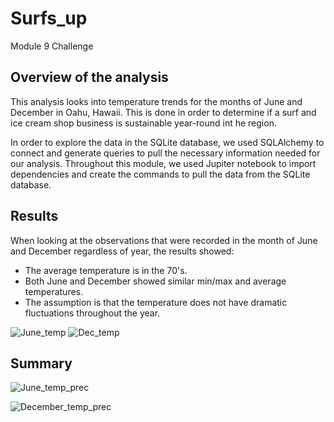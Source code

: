 # Surfs_up
Module 9 Challenge

## Overview of the analysis
This analysis looks into temperature trends for the months of June and December in Oahu, Hawaii. This is done in order to determine if a surf and ice cream shop business is sustainable year-round int he region.

In order to explore the data in the SQLite database, we used SQLAlchemy to connect and generate queries to pull the necessary information needed for our analysis. Throughout this module, we used Jupiter notebook to import dependencies and create the commands to pull the data from the SQLite database.

## Results
When looking at the observations that were recorded in the month of June and December regardless of year, the results showed:

- The average temperature is in the 70's.
- Both June and December showed similar min/max and average temperatures.
- The assumption is that the temperature does not have dramatic fluctuations throughout the year.

![June_temp](https://user-images.githubusercontent.com/111898553/198160672-7eb16ade-b585-4ef6-8938-215aee796cb7.JPG) ![Dec_temp](https://user-images.githubusercontent.com/111898553/198160679-093cffc8-cdd6-47fd-a8f1-274f4ee5d57a.JPG)

## Summary

![June_temp_prec](https://user-images.githubusercontent.com/111898553/198160391-d5e44ad8-f24d-47df-960d-509fd5ce60a9.JPG)

![December_temp_prec](https://user-images.githubusercontent.com/111898553/198160398-a6473d98-5811-46d4-b785-a8627df21722.JPG)
